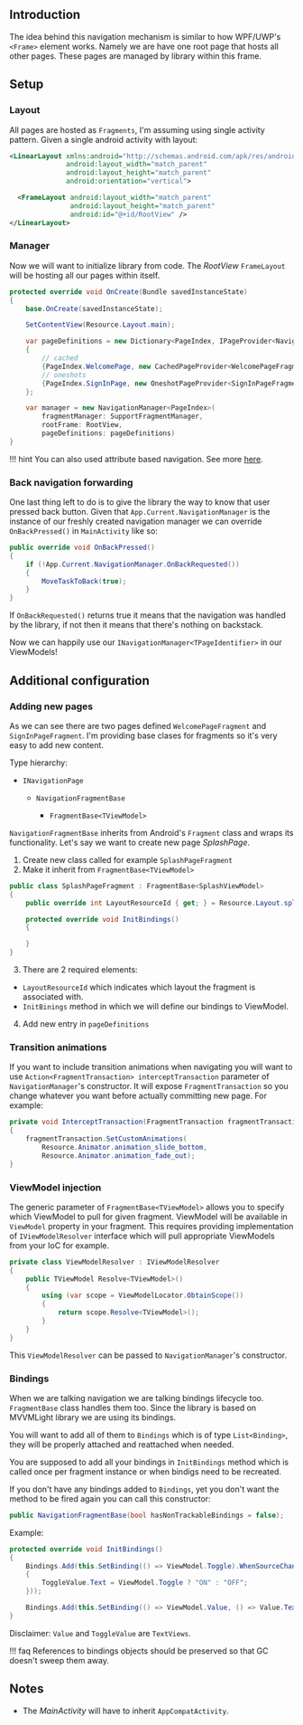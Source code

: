 ## Introduction

The idea behind this navigation mechanism is similar to how WPF/UWP's `<Frame>` element works. Namely we are have one root page that hosts all other pages. These pages are managed by library within this frame.

## Setup

### Layout

All pages are hosted as `Fragments`, I'm assuming using single activity pattern.
Given a single android activity with layout:
```xml
<LinearLayout xmlns:android="http://schemas.android.com/apk/res/android"
              android:layout_width="match_parent"
              android:layout_height="match_parent"
              android:orientation="vertical">

  <FrameLayout android:layout_width="match_parent"
               android:layout_height="match_parent"
               android:id="@+id/RootView" />
</LinearLayout>
```

### Manager

Now we will want to initialize library from code.
The _RootView_ `FrameLayout` will be hosting all our pages within itself.

```cs
protected override void OnCreate(Bundle savedInstanceState)
{
    base.OnCreate(savedInstanceState);

    SetContentView(Resource.Layout.main);

    var pageDefinitions = new Dictionary<PageIndex, IPageProvider<NavigationFragmentBase>>
    {
        // cached
        {PageIndex.WelcomePage, new CachedPageProvider<WelcomePageFragment>()},
        // oneshots
        {PageIndex.SignInPage, new OneshotPageProvider<SignInPageFragment>()},
    };

    var manager = new NavigationManager<PageIndex>(
        fragmentManager: SupportFragmentManager,
        rootFrame: RootView,
        pageDefinitions: pageDefinitions)
}
```

!!! hint
    You can also used attribute based navigation. See more [here](/navigation/#attribute-based-navigation).

### Back navigation forwarding

One last thing left to do is to give the library the way to know that user pressed back button. Given that `App.Current.NavigationManager` is the instance of our freshly created navigation manager we can override `OnBackPressed()` in `MainActivity` like so:
```cs
public override void OnBackPressed()
{
    if (!App.Current.NavigationManager.OnBackRequested())
    {
        MoveTaskToBack(true);
    }
}
```
If `OnBackRequested()` returns true it means that the navigation was handled by the library, if not then it means that there's nothing on backstack.

Now we can happily use our `INavigationManager<TPageIdentifier>` in our ViewModels!

## Additional configuration

### Adding new pages

As we can see there are two pages defined `WelcomePageFragment` and `SignInPageFragment`. I'm providing base clases for fragments so it's very easy to add new content.

Type hierarchy:

* `INavigationPage`

    * `NavigationFragmentBase`

        * `FragmentBase<TViewModel>`


`NavigationFragmentBase` inherits from Android's `Fragment` class and wraps its functionality. Let's say we want to create new page _SplashPage_.
1. Create new class called for example `SplashPageFragment`
2. Make it inherit from `FragmentBase<TViewModel>`
```cs
public class SplashPageFragment : FragmentBase<SplashViewModel>
{
    public override int LayoutResourceId { get; } = Resource.Layout.splash_page;

    protected override void InitBindings()
    {

    }
}
```
3. There are 2 required elements:
  * `LayoutResourceId` which indicates which layout the fragment is associated with.
  * `InitBinings` method in which we will define our bindings to ViewModel.
4. Add new entry in `pageDefinitions`

### Transition animations

If you want to include transition animations when navigating you will want to use `Action<FragmentTransaction> interceptTransaction` parameter of `NavigationManager`'s constructor. It will expose `FragmentTransaction` so you change whatever you want before actually committing new page. For example:
```cs
private void InterceptTransaction(FragmentTransaction fragmentTransaction)
{
    fragmentTransaction.SetCustomAnimations(
        Resource.Animator.animation_slide_bottom,
        Resource.Animator.animation_fade_out);
}
```

### ViewModel injection

The generic parameter of `FragmentBase<TViewModel>` allows you to specify which ViewModel to pull for given fragment. ViewModel will be available in `ViewModel` property in your fragment.
This requires providing implementation of `IViewModelResolver` interface which will pull appropriate ViewModels from your IoC for example.
```cs
private class ViewModelResolver : IViewModelResolver
{
    public TViewModel Resolve<TViewModel>()
    {
        using (var scope = ViewModelLocator.ObtainScope())
        {
            return scope.Resolve<TViewModel>();
        }
    }
}
```

This `ViewModelResolver` can be passed to `NavigationManager`'s constructor.

### Bindings

When we are talking navigation we are talking bindings lifecycle too. `FragmentBase` class handles them too. Since the library is based on MVVMLight library we are using its bindings. 

You will want to add all of them to `Bindings` which is of type `List<Binding>`, they will be properly attached and reattached when needed.

You are supposed to add all your bindings in `InitBindings` method which is called once per fragment instance or when bindigs need to be recreated.

If you don't have any bindings added to `Bindings`, yet you don't want the method to be fired again you can call this constructor:
```cs
public NavigationFragmentBase(bool hasNonTrackableBindings = false);
```
Example:
```cs
protected override void InitBindings()
{
    Bindings.Add(this.SetBinding(() => ViewModel.Toggle).WhenSourceChanges(() =>
    {
        ToggleValue.Text = ViewModel.Toggle ? "ON" : "OFF";
    }));

    Bindings.Add(this.SetBinding(() => ViewModel.Value, () => Value.Text));
}
```
Disclaimer: `Value` and `ToggleValue` are `TextViews`.

!!! faq
    References to bindings objects should be preserved so that GC doesn't sweep them away.

## Notes

* The _MainActivity_ will have to inherit `AppCompatActivity`.
